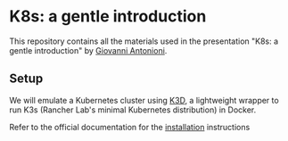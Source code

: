 # K8s: a gentle introduction

This repository contains all the materials used in the presentation "K8s: a gentle introduction" by [Giovanni Antonioni](https://github.com/giovaz94).

## Setup

We will emulate a Kubernetes cluster using [K3D](https://k3d.io/v5.7.2/), a lightweight wrapper to run K3s (Rancher Lab's minimal Kubernetes distribution) in Docker.

Refer to the official documentation for the [installation](https://k3d.io/v5.7.2/#install-specific-release) instructions
